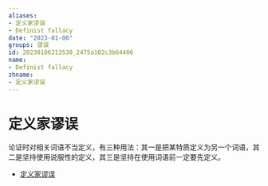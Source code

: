 ```yaml
---
aliases:
- 定义家谬误
- Definist fallacy
date: "2023-01-06"
groups: 谬误
id: 20230106213538_2475a102c3b64406
name:
- Definist fallacy
zhname:
- 定义家谬误
---
```


# 定义家谬误

论证时对相关词语不当定义，有三种用法：其一是把某特质定义为另一个词语，其二是坚持使用说服性的定义，其三是坚持在使用词语前一定要先定义。

* [定义家谬误](https://zh.wikipedia.org/wiki/%E5%AE%9A%E7%BE%A9%E5%AE%B6%E8%AC%AC%E8%AA%A4)

